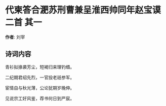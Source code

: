 # 代柬答合淝苏刑曹兼呈淮西帅同年赵宝谟二首  其一

**作者**: 刘宰

## 诗词内容

青衫拟掾袭芳尘，短褐归来理钓缗。

二纪期君绍先烈，一官投老祇参军。

宦情自与秋光薄，公论犹期岁晚伸。

见说宗工好风鉴，荐书何日到严宸。

